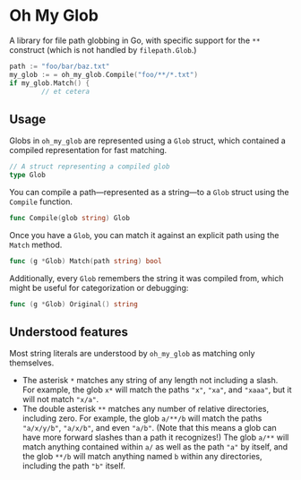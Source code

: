 # Oh My Glob

A library for file path globbing in Go, with specific support for the `**` construct (which is not handled by `filepath.Glob`.)

```go
path := "foo/bar/baz.txt"
my_glob := = oh_my_glob.Compile("foo/**/*.txt")
if my_glob.Match() {
        // et cetera
```

## Usage

Globs in `oh_my_glob` are represented using a `Glob` struct, which contained a compiled representation for fast matching.

```go
// A struct representing a compiled glob
type Glob
```

You can compile a path—represented as a string—to a `Glob` struct using the `Compile` function.

```go
func Compile(glob string) Glob
```

Once you have a `Glob`, you can match it against an explicit path using the `Match` method.

```go
func (g *Glob) Match(path string) bool
```

Additionally, every `Glob` remembers the string it was compiled from, which might be useful for categorization or debugging:

```go
func (g *Glob) Original() string
```

## Understood features

Most string literals are understood by `oh_my_glob` as matching only themselves.

- The asterisk `*` matches any string of any length not including a slash. For example, the glob `x*` will match the paths `"x"`, `"xa"`, and `"xaaa"`, but it will not match `"x/a"`.
- The double asterisk `**` matches any number of relative directories, including zero. For example, the glob `a/**/b` will match the paths `"a/x/y/b"`, `"a/x/b"`, and even `"a/b"`. (Note that this means a glob can have more forward slashes than a path it recognizes!) The glob `a/**` will match anything contained within `a/` as well as the path `"a"` by itself, and the glob `**/b` will match anything named `b` within any directories, including the path `"b"` itself.
